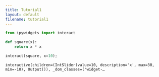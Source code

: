 ```yaml
---
title: Tutorial1
layout: default
filename: tutorial1
---
```


```python
from ipywidgets import interact
```

```python
def square(x):
    return x * x
```

```python
interact(square, x=10);
```

    interactive(children=(IntSlider(value=10, description='x', max=30, min=-10), Output()), _dom_classes=('widget-…
